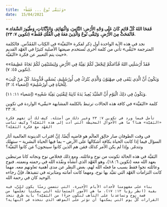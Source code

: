 ```yaml
---
title:  «وَتَبَقَّى نُوحٌ ... فَقَطْ»
date:  15/04/2021
---
```


**«فَمَحَا اللهُ كُلّ قَائِمٍ كَانَ عَلَى وَجْهِ الأَرْضِ: النَّاسَ، وَالْبَهَائِمَ، وَالدَّبَّابَاتِ، وَطُيُورَ السَّمَاءِ. فَانْمَحَتْ مِنَ الأَرْضِ. وَتَبَقَّى نُوحٌ وَالَّذِينَ مَعَهُ فِي الْفُلْكِ فَقَطْ» (تكوين ٧: ٢٣).**

نجد في هذه الآية الواحدة أول ذِكر لفكرة «البَقيَّة» في الكِتَاب المُقَدَّس. فالكلمة المترجمة «تَبَقَّى» تأتي من كلمة أخرى تُستخدم صيغتها الأصلية كثيرًا في العَهْد القديم حيث يتم التعبير عن فكرة «البَقيَّة».

«فَقَدْ أَرْسَلَنِي اللهُ قُدَّامَكُمْ لِيَجْعَلَ لَكُمْ بَقِيَّةً فِي الأَرْضِ وَلِيَسْتَبْقِيَ لَكُمْ نَجَاةً عَظِيمَةً» (تكوين ٤٥: ٧).

«وَيَكُونُ أَنَّ الَّذِي يَبْقَى فِي صِهْيَوْنَ وَالَّذِي يُتْرَكُ فِي أُورُشَلِيمَ، يُسَمَّى قُدُّوسًا. كُلّ مَنْ كُتِبَ لِلْحَيَاةِ فِي أُورُشَلِيمَ» (إشعياء ٤: ٣).

وَيَكُونُ فِي ذلِكَ الْيَوْمِ أَنَّ السَّيِّدَ يُعِيدُ يَدَهُ ثَانِيَةً لِيَقْتَنِيَ بَقِيَّةَ شَعْبِهِ» (إشعياء ١١: ١١).

كلمة «البَقيَّة» في كافة هذه الحالات ترتبط بالكلمة المشابهة «تبقّى» الواردة في تكوين ٧: ٢٣.

`تأمل فيما ورد في تكوين ٧: ٢٣ وغير ذلك من أمثلة. كيف لك أن تفهم فكرة «البَقيَّة» هنا؟ ما هي الأحوال المحيطة التي أدت إلى هذه البَقيَّة؟ وكيف تناسب العَهْد مع فكرة البَقيَّة؟`

في وقت الطوفان صار خالِق العالَم هو قاضيه أَيْضًا. إنَّ اقتراب الدينونة العالمية أثار السؤال فيما إذا كانت الحياة بكافة أشكالها على الأرض – بما فيها الحياة البشرية – ستهلك وتتدمّر. وإذا لم يكن الأمر كذلك فمَن هم الذين كانوا سينجون؟ مَن كانوا البَقيَّة؟

البَقيَّة في هذه الحالة تكونت من نوح وعائلته. ومع ذلك فخلاص نوح ونجاته كانا مرتبطين بعهد الله معه (تكوين ٦: ١٨)، وهو العَهْد الذي أنشأه ونفّذه الله في رحمته ونعمته. فنوح وعائلته نجوا فقط بسبب ما فعله الله لهم، بغض النظر عن مدى أهمية تعاونهم معه. مهما كانت التزامات العَهْد التي تقيَّد بها نوح، ومهما كانت أمانته ومثابرته في تنفيذها، فإنّ رجاءه الوحيد كان في رحمة الله.

`بناء على مفهومنا لأحداث الأيام الأخيرة، التي تتضمن زمنًا يكون للرَّب فيه بقية (انظر رؤيا ١٢: ١٧)، ما هي الأمور المتماثلة التي يمكننا تعلّمها من قصة نوح وتساعدنا على التأهب لنكون جزءًا من البَقيَّة؟ بأية طرق نتخذ القرارات كُلّ يوم التي يمكنها أن تؤثر على الموقف الذي نتخذه في النهاية؟`